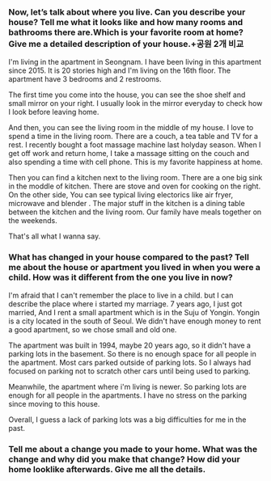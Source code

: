 ### Now, let’s talk about where you live. Can you describe your house? Tell me what it looks like and how many rooms and bathrooms there are.Which is your favorite room at home? Give me a detailed description of your house.+공원 2개 비교

I'm living in the apartment in Seongnam. I have been living in this apartment since 2015. It is 20 stories high and I'm living on the 16th floor. The apartment have 3 bedrooms and 2 restrooms. 

The first time you come into the house, you can see the shoe shelf and small mirror on your right. I usually look in the mirror everyday to check how I look before leaving home.

And then, you can see the living room in the middle of my house. I love to spend a time in the living room. There are a couch, a tea table and TV for a rest. I recently bought a foot massage machine last holyday season. When I get off work and return home, I take a massage sitting on the couch and also spending a time with cell phone. This is my favorite happiness at home. 

Then you can find a kitchen next to the living room. There are a one big sink in the moddle of kitchen. There are stove and oven for cooking on the right. On the other side, You can see typical living electorics like air fryer, microwave and blender . The major stuff in the kitchen is a dining table between the kitchen and the living room. Our family have meals together on the weekends.

That's all what I wanna say.

### What has changed in your house compared to the past? Tell me about the house or apartment you lived in when you were a child. How was it different from the one you live in now?

I'm afraid that I can't remember the place to live in a child. but I can describe the place where i started my marriage.
7 years ago, I just got married, And I rent a small apartment which is in the Suju of Yongin. Yongin is a city located in the south of Seoul. We didn't have enough money to rent a good apartment, so we chose small and old one.

The apartment was built in 1994, maybe 20 years ago, so it didn't have a parking lots in the basement. So there is no enough space for all people in the apartment. Most cars parked outside of parking lots. So I always had focused on parking not to scratch other cars until being used to parking.

Meanwhile, the apartment where i'm living is newer. So parking lots are enough for all people in the apartments. I have no stress on the parking since moving to this house. 

Overall, I guess a lack of parking lots was a big difficulties for me in the past.

### Tell me about a change you made to your home. What was the change and why did you make that change? How did your home looklike afterwards. Give me all the details. 

